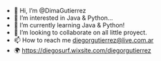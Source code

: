 - 👋 Hi, I’m @DimaGutierrez
- 👀 I’m interested in Java & Python...
- 🌱 I’m currently learning Java & Python!
- 💞️ I’m looking to collaborate on all little proyect.
- 📫 How to reach me diegorgutierrez@live.com.ar
- 🌍 https://diegosurf.wixsite.com/diegorgutierrez

<!---
DimaGutierrez/DimaGutierrez is a ✨ special ✨ repository because its `README.md` (this file) appears on your GitHub profile.
You can click the Preview link to take a look at your changes.
--->
